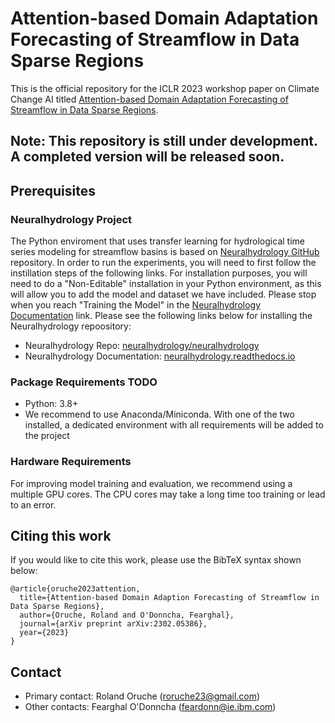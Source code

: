 # Attention-based Domain Adaptation Forecasting of Streamflow in Data Sparse Regions
This is the official repository for the ICLR 2023 workshop paper on Climate Change AI titled [Attention-based Domain Adaptation Forecasting of Streamflow in Data Sparse Regions](https://s3.us-east-1.amazonaws.com/climate-change-ai/papers/iclr2023/14/paper.pdf).

## Note: This repository is still under development. A completed version will be released soon.

## Prerequisites
### Neuralhydrology Project
The Python enviroment that uses transfer learning for hydrological time series modeling for streamflow basins is based on [Neuralhydrology GitHub](https://github.com/neuralhydrology/neuralhydrology) repository. In order to run the experiments, you will need to first follow the instillation steps of the following links. For installation purposes, you will need to do a "Non-Editable" installation in your Python environment, as this will allow you to add the model and dataset we have included. Please stop when you reach "Training the Model" in the [Neuralhydrology Documentation](https://neuralhydrology.readthedocs.io) link. Please see the following links below for installing the Neuralhydrology repoository:

- Neuralhydrology Repo: [neuralhydrology/neuralhydrology](https://github.com/neuralhydrology/neuralhydrology) 
- Neuralhydrology Documentation: [neuralhydrology.readthedocs.io](https://neuralhydrology.readthedocs.io)

### Package Requirements TODO
- Python: 3.8+
- We recommend to use Anaconda/Miniconda. With one of the two installed, a dedicated environment with all requirements will be added to the project

### Hardware Requirements
For improving model training and evaluation, we recommend using a multiple GPU cores. The CPU cores may take a long time too training or lead to an error.

## Citing this work
If you would like to cite this work, please use the BibTeX syntax shown below:
```
@article{oruche2023attention,
  title={Attention-based Domain Adaption Forecasting of Streamflow in Data Sparse Regions},
  author={Oruche, Roland and O'Donncha, Fearghal},
  journal={arXiv preprint arXiv:2302.05386},
  year={2023}
}
```
## Contact
- Primary contact: Roland Oruche (roruche23@gmail.com)
- Other contacts: Fearghal O'Donncha (feardonn@ie.ibm.com)

